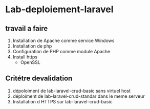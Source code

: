 # Lab-deploiement-laravel

## travail a faire

1. Installation de Apache comme service Windows
2. Installation de php
3. Configuration de PHP comme module Apache
4. Install https
     - OpenSSL



## Critétre devalidation 

1. dépoloiment de lab-laravel-crud-basic sans virtuel host
2. déploiment de lab-laravel-crud-standar dans le meme serveur
3. Installation d HTTPS sur lab-laravel-crud-basic


